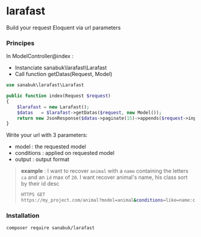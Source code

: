 # larafast
Build your request Eloquent via url parameters

### Principes

In ModelController@index :
- Instanciate sanabuk\larafast\Larafast
- Call function getDatas(Request, Model)
```php
use sanabuk\larafast\Larafast

public function index(Request $request)
{
    $larafast = new Larafast();
    $datas   = $larafast->getDatas($request, new Model());
    return new JsonResponse($datas->paginate(15)->appends($request->input()), 200);
}
```

Write your url with 3 parameters:
- model : the requested model
- conditions : applied on requested model
- output : output format

> **example** : I want to recover `animal` with a `name` containing the letters `ca` and an `id` max of `20`. I want recover animal's name, his class sort by their id desc
> ```sh
> HTTPS GET
> https://my_project.com/animal?model=animal&conditions=like=name:ca,max=id:20&output=id,name,class,sort=-id
> ```

### Installation
```sh
composer require sanabuk/larafast
```
